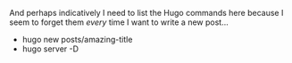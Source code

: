 And perhaps indicatively I need to list the Hugo commands here because I seem to forget them _every_ time I want to write a new post...

- hugo new posts/amazing-title
- hugo server -D